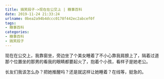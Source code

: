 ```yaml
---
title: 搞笑段子->现在在公交上 | 糗事百科
date: 2019-11-24 21:33:24
urlname: 0bea2a94b4dccc0178f442ec2abcef0f
tags: 
- 糗事百科
categories:
- 糗事百科
- 搞笑段子
---
```

现在在公交上，我靠窗坐，旁边坐了个美女睡着了不小心靠我肩膀上了，隔着过道那个位置坐的那男的看我的眼睛都要起火了，抱着个小孩，看样子是她老公。

长友们我该怎么办？把她推醒吗？还是就这样让她睡着？在线等，挺急的。


